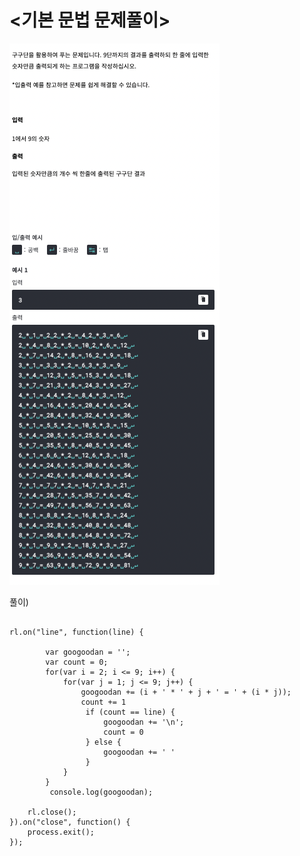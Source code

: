 # <기본 문법 문제풀이>  

![구름_구구단+](../algorithm_image/algorithm0005.png)

풀이)
```

rl.on("line", function(line) {
	
		var googoodan = '';
		var count = 0;
		for(var i = 2; i <= 9; i++) {
			for(var j = 1; j <= 9; j++) {
				googoodan += (i + ' * ' + j + ' = ' + (i * j));
				count += 1
				 if (count == line) {
					 googoodan += '\n';
					 count = 0
				 } else {
					 googoodan += ' '
				 }
			}
		}   
		 console.log(googoodan);

	rl.close();
}).on("close", function() {
	process.exit();
});
```